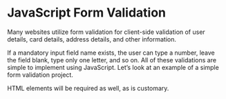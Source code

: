 # JavaScript Form Validation

Many websites utilize form validation for client-side validation of user details, card details, address details, and other information. 

If a mandatory input field name exists, the user can type a number, leave the field blank, type only one letter, and so on. All of these validations are simple to implement using JavaScript. Let’s look at an example of a simple form validation project.

HTML elements will be required as well, as is customary.